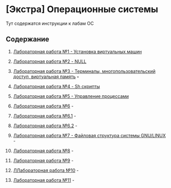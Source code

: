 # [Экстра] Операционные системы

Тут содержатся инструкции к лабам ОС


## Содержание

1. [Лабораторная работа №1 - Установка виртуальных машин](./lab1/README.md)

2. [Лабораторная работа №2 - NULL](./lab2/README.md)

3. [Лабораторная работа №3 - Терминалы, многопользовательский доступ, виртуальная память](./lab3/README.md) **-**

4. [Лабораторная работа №4 - Sh скрипты](./lab4/README.md)

5. [Лабораторная работа №5 - Управление процессами](./lab5/README.md)

6. [Лабораторная работа №6](./lab6/README.md) -

7. [Лабораторная работа №6.1](./lab6_1/README.md) -

8. [Лабораторная работа №6.2](./lab6_2/README.md) -

9. [Лабораторная работа №7 - Файловая структура системы GNU/LINUX](./lab7_new/README.md) -

10. [Лабораторная работа №8](./lab8/README.md) -

11. [Лабораторная работа №9](./lab9/README.md) -

12. [ЛЛабораторная работа №10](./lab10/README.md) -

13. [Лабораторная работа №11](./lab11/README.md) -
